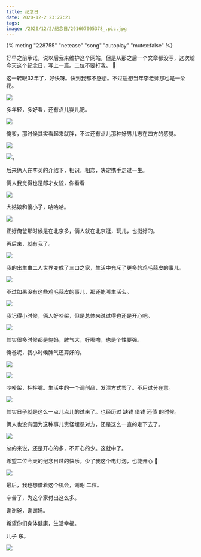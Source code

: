 ```yaml
---
title: 纪念日
date: 2020-12-2 23:27:21
tags: 
image: /2020/12/2/纪念日/291607005378_.pic.jpg
---
```


{% meting "228755" "netease" "song" "autoplay" "mutex:false" %}


好早之前承诺，说以后我来维护这个网站，但是从那之后一个文章都没写，这次趁今天这个纪念日，写上一篇。二位不要打我。 🤣


这一转眼32年了，好快呀。快到我都不感想。不过遥想当年李老师那也是一朵花。

![](311607005511_.pic.jpg)

多年轻，多好看，还有点儿婴儿肥。

![](411607005864_.pic.jpg)

俺爹，那时候其实看起来就胖，不过还有点儿那种好男儿志在四方的感觉。

![](501607007060_.pic.jpg)

![](511607007120_.pic.jpg)。

后来俩人在李英的介绍下，相识，相恋，决定携手走过一生。

俩人我觉得也是郎才女貌，你看看

![](291607005378_.pic.jpg)

大姑娘和傻小子，哈哈哈。

![](371607005516_.pic.jpg)

正好俺爸那时候是在北京多，俩人就在北京逛，玩儿，也挺好的。

再后来，就有我了。

![](431607005866_.pic.jpg)

我的出生由二人世界变成了三口之家，生活中充斥了更多的鸡毛蒜皮的事儿。

![](381607005517_.pic.jpg)

不过如果没有这些鸡毛蒜皮的事儿，那还能叫生活么。

![](321607005512_.pic.jpg)

我记得小时候，俩人好吵架，但是总体来说过得也还是开心吧。

![](391607005862_.pic.jpg)

其实很多时候都是俺妈，脾气大，好嘟噜，也是个性要强。

俺爸呢，我小时候脾气还算好的。

![](401607005863_.pic.jpg)

![](421607005865_.pic.jpg)

吵吵架，拌拌嘴。生活中的一个调剂品，发泄方式罢了。不用过分在意。

![](461607005869_.pic.jpg)

其实日子就是这么一点儿点儿的过来了。也经历过 缺钱 借钱 还债 的时候。

俩人也没有因为这种事儿责怪埋怨对方，还是这么一直的走下去了。

![](441607005867_.pic.jpg)

总的来说，还是开心的多，不开心的少。这就中了。

希望二位今天的纪念日过的快乐。少了我这个电灯泡，也能开心 🤣

![](461607005869_.pic.jpg)

最后，我也想借着这个机会，谢谢 二位。

辛苦了，为这个家付出这么多。

谢谢爸，谢谢妈。

希望你们身体健康，生活幸福。

儿子 东。

![](481607006146_.pic.jpg)



